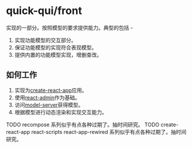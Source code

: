 # quick-qui/front

实现的一部分。按照模型的要求提供能力。典型的包括 - 

1. 实现功能模型的交互部分。
1. 保证功能模型的实现符合表现模型。
1. 提供内置的功能模型实现，增删查改。

## 如何工作

1. 实现为[create-react-app](https://create-react-app.dev)应用。
1. 使用[react-admin](https://marmelab.com/react-admin/Readme.html)作为基础。
1. 访问[model-server](http://github.com/quickqui/model-server)获得模型。
1. 根据模型进行动态渲染和实现交互能力。

TODO recompose 系列似乎有点各种过期了。抽时间研究。
TODO create-react-app react-scripts react-app-rewired 系列似乎有点各种过期了。抽时间研究。